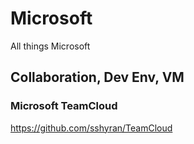 # Microsoft
All things Microsoft





## Collaboration, Dev Env, VM
### Microsoft TeamCloud
https://github.com/sshyran/TeamCloud













